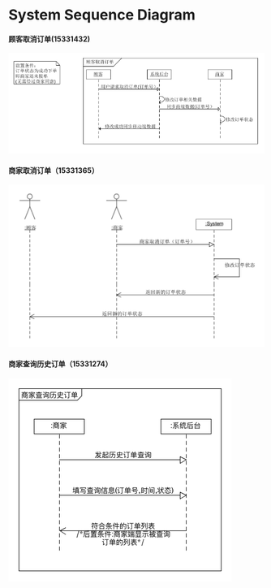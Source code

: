 # System Sequence Diagram

#### 顾客取消订单(15331432)  

![顾客取消订单](img/顾客取消订单.png)

#### 商家取消订单（15331365）

![商家取消订单](img/商家取消订单.png)

#### 商家查询历史订单（15331274）

![商家查询历史订单](img/商家查询历史订单.png)
